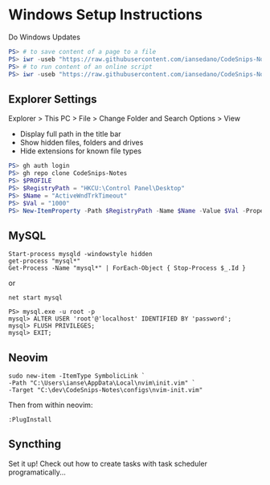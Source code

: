 # Windows Setup Instructions

Do Windows Updates

```powershell
PS> # to save content of a page to a file
PS> iwr -useb "https://raw.githubusercontent.com/iansedano/CodeSnips-Notes/master/win-10-setup/setup-script-non-admin.ps1" | Add-Content test.txt
PS> # to run content of an online script
PS> iwr -useb "https://raw.githubusercontent.com/iansedano/CodeSnips-Notes/master/win-10-setup/setup-script-non-admin.ps1" | iex
```

## Explorer Settings

Explorer > This PC > File > Change Folder and Search Options > View

- Display full path in the title bar
- Show hidden files, folders and drives
- Hide extensions for known file types

```powershell
PS> gh auth login
PS> gh repo clone CodeSnips-Notes
PS> $PROFILE
PS> $RegistryPath = "HKCU:\Control Panel\Desktop"
PS> $Name = "ActiveWndTrkTimeout"
PS> $Val = "1000"
PS> New-ItemProperty -Path $RegistryPath -Name $Name -Value $Val -PropertyType DWORD -Force
```

## MySQL

```
Start-process mysqld -windowstyle hidden
get-process "mysql*"
Get-Process -Name "mysql*" | ForEach-Object { Stop-Process $_.Id }
```

or

```
net start mysql
```

```
PS> mysql.exe -u root -p
mysql> ALTER USER 'root'@'localhost' IDENTIFIED BY 'password';
mysql> FLUSH PRIVILEGES;
mysql> EXIT;
```

## Neovim

```pwsh
sudo new-item -ItemType SymbolicLink `
-Path "C:\Users\ianse\AppData\Local\nvim\init.vim" `
-Target "C:\dev\CodeSnips-Notes\configs\nvim-init.vim"
```

Then from within neovim:

```
:PlugInstall
```


## Syncthing

Set it up!
Check out how to create tasks with task scheduler programatically...